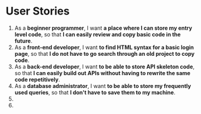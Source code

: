 # User Stories
1. As a **beginner programmer**, I want **a place where I can store my entry level code**, so that **I can easily review and copy basic code in the future**. 
2. As a **front-end developer**, I want **to find HTML syntax for a basic login page**, so that **I do not have to go search through an old project to copy code**. 
3. As a **back-end developer**, I want **to be able to store API skeleton code**, so that **I can easily build out APIs without having to rewrite the same code repetitively**.
4. As a **database administrator**, I want **to be able to store my frequently used queries**, so that **I don't have to save them to my machine**.
5.  
6.
